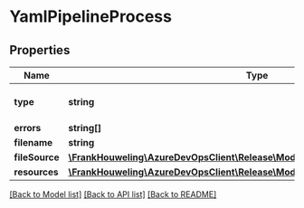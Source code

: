# YamlPipelineProcess

## Properties
Name | Type | Description | Notes
------------ | ------------- | ------------- | -------------
**type** | **string** | Pipeline process type. | [optional] 
**errors** | **string[]** |  | [optional] 
**filename** | **string** |  | [optional] 
**fileSource** | [**\FrankHouweling\AzureDevOpsClient\Release\Model\YamlFileSource**](YamlFileSource.md) |  | [optional] 
**resources** | [**\FrankHouweling\AzureDevOpsClient\Release\Model\YamlPipelineProcessResources**](YamlPipelineProcessResources.md) |  | [optional] 

[[Back to Model list]](../README.md#documentation-for-models) [[Back to API list]](../README.md#documentation-for-api-endpoints) [[Back to README]](../README.md)


